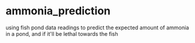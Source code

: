 # ammonia_prediction
using fish pond data readings to predict the expected amount of ammonia in a pond, and if it'll be lethal towards the fish

